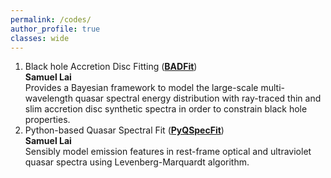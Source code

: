 ```yaml
---
permalink: /codes/
author_profile: true
classes: wide
---
```


1.  Black hole Accretion Disc Fitting ([**BADFit**](https://github.com/samlaihei/BADFit)) <br/>
**Samuel Lai** <br/>
Provides a Bayesian framework to model the large-scale multi-wavelength quasar spectral energy distribution with ray-traced thin and slim accretion
disc synthetic spectra in order to constrain black hole properties.
1. Python-based Quasar Spectral Fit ([**PyQSpecFit**](https://github.com/samlaihei/PyQSpecFit)) <br/>
**Samuel Lai** <br/>
Sensibly model emission features in rest-frame optical and ultraviolet quasar spectra using Levenberg-Marquardt algorithm.